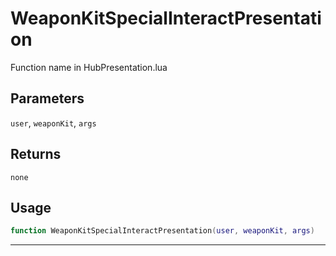 # WeaponKitSpecialInteractPresentation
Function name in HubPresentation.lua
## Parameters
`user`, `weaponKit`, `args`
## Returns
`none`
## Usage
```lua
function WeaponKitSpecialInteractPresentation(user, weaponKit, args)
```
---
